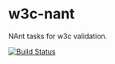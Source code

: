 # w3c-nant
NAnt tasks for w3c validation.

[![Build Status](https://travis-ci.org/ngeor/w3c-nant.svg?branch=master)](https://travis-ci.org/ngeor/w3c-nant)
